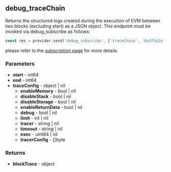 ## debug_traceChain
Returns the structured logs created during the execution of EVM between two blocks (excluding start) as a JSON object. This endpoint must be invoked via debug_subscribe as follows:
```javascript
const res = provider.send('debug_subscribe', ['traceChain', '0x3f3a2a', '0x3f3a2b'])`
```
please refer to the [subscription page](https://geth.ethereum.org/docs/interacting-with-geth/rpc/pubsub) for more details.

### Parameters
- **start** - int64
- **end** - int64
- **traceConfig** - object | nil
  - **enableMemory** - bool | nil
  - **disableStack** - bool | nil
  - **disableStorage** - bool | nil
  - **enableReturnData** - bool | nil
  - **debug** - bool | nil
  - **limit** - int | nil
  - **tracer** - string | nil
  - **timeout** - string | nil
  - **exec** - uint64 | nil
  - **tracerConfig** - []byte

### Returns
- **blockTrace** - object